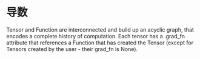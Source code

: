 # 导数

Tensor and Function are interconnected and build up an acyclic graph, that encodes a complete history of computation. Each tensor has a .grad\_fn attribute that references a Function that has created the Tensor \(except for Tensors created by the user - their grad\_fn is None\).



